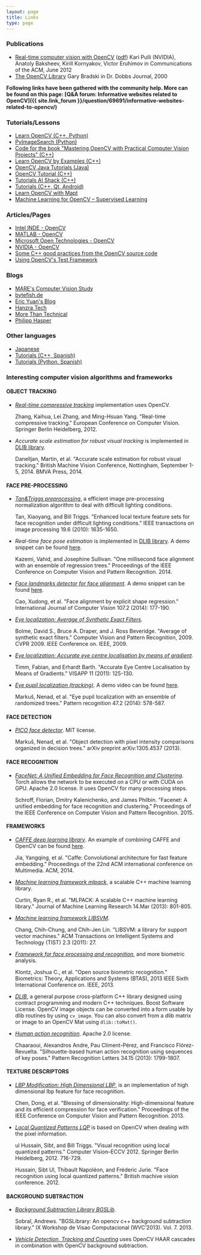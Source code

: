 ```yaml
---
layout: page
title: Links
type: page
---
```

### Publications

*   [Real-time computer vision with OpenCV](https://research.nvidia.com/publication/realtime-computer-vision-opencv) ([pdf](http://research.nvidia.com/sites/default/files/publications/OpenCV_CACM_p61-pulli.pdf))
    Kari Pulli (NVIDIA), Anatoly Baksheev, Kirill Kornyakov, Victor Eruhimov
    in Communications of the ACM, June 2012
*   [The OpenCV Library](http://www.drdobbs.com/open-source/the-opencv-library/184404319)
    Gary Bradski
    in Dr. Dobbs Journal, 2000

**Following links have been gathered with the community help. More can be found on this page: [Q&A forum: Informative websites related to OpenCV]({{ site.link_forum }}/question/69691/informative-websites-related-to-opencv/)**

### Tutorials/Lessons

*   [Learn OpenCV (C++, Python)](http://www.learnopencv.com/)
*   [PyImageSearch (Python)](http://www.pyimagesearch.com/)
*   [Code for the book "Mastering OpenCV with Practical Computer Vision Projects" (C++)](https://github.com/MasteringOpenCV/code)
*   [Learn OpenCV by Examples (C++)](http://opencvexamples.blogspot.com/p/table-of-contents.html)
*   [OpenCV Java Tutorials (Java)](http://opencv-java-tutorials.readthedocs.org/en/latest/)
*   [OpenCV Tutorial (C++)](http://opencv-srf.blogspot.com/)
*   [Tutorials AI Shack (C++)](http://aishack.in/tutorials/)
*   [Tutorials (C++, Qt, Android)](http://amin-ahmadi.com/category/tutorials/opencv-tutorials/)
*   [Learn OpenCV with Mapt](https://www.packtpub.com/mapt/search_results?query=OpenCV&ss_cck_field_available=Available,Early%20Access)
*   [Machine Learning for OpenCV – Supervised Learning](https://www.packtpub.com/big-data-and-business-intelligence/machine-learning-opencv-supervised-learning-video)


### Articles/Pages

*   [Intel INDE - OpenCV](https://software.intel.com/en-us/opencv)
*   [MATLAB - OpenCV](http://www.mathworks.com/discovery/matlab-opencv.html)
*   [Microsoft Open Technologies - OpenCV](https://msopentech.com/blog/tag/opencv/)
*   [NVIDIA - OpenCV](https://developer.nvidia.com/opencv)
*   [Some C++ good practices from the OpenCV source code](http://www.codergears.com/Blog/?p=535)
*   [Using OpenCV's Test Framework](http://quentin.bonnard.eu/blog/2013/10/16/Using-OpenCV_s_test_framework_with_CMake/)

### Blogs

*   [MARE's Computer Vision Study](http://study.marearts.com/)
*   [bytefish.de](http://bytefish.de/tag/opencv/)
*   [Eric Yuan's Blog](http://eric-yuan.me/category/opencv/)
*   [Hanzra Tech](http://hanzratech.in/categories/opencv/)
*   [More Than Technical](http://www.morethantechnical.com/?s=opencv)
*   [Philipp Hasper](http://www.hasper.info/tag/opencv/)

### Other languages

*   [Japanese](http://opencv.jp/)
*   [Tutorials (C++, Spanish)](http://acodigo.blogspot.com.es/p/tutorial-opencv.html)
*   [Tutorials (Python, Spanish)](http://www.aprendiendoando.com/opencv)

### Interesting computer vision algorithms and frameworks

#### OBJECT TRACKING

*   _[Real-time compressive tracking](http://www4.comp.polyu.edu.hk/~cslzhang/CT/CT.htm)_ implementation uses OpenCV.

    Zhang, Kaihua, Lei Zhang, and Ming-Hsuan Yang. "Real-time compressive tracking." European Conference on Computer Vision. Springer Berlin Heidelberg, 2012.

*   _Accurate scale estimation for robust visual tracking_ is implemented in [DLIB library](http://dlib.net/).

    Danelljan, Martin, et al. "Accurate scale estimation for robust visual tracking." British Machine Vision Conference, Nottingham, September 1-5, 2014. BMVA Press, 2014.

#### FACE PRE-PROCESSING

*   _[Tan&Triggs preprocessing](https://github.com/bytefish/opencv/blob/master/misc/tan_triggs.cpp)_, a efficient image pre-processing normalization algorithm to deal with difficult lighting conditions.

    Tan, Xiaoyang, and Bill Triggs. "Enhanced local texture feature sets for face recognition under difficult lighting conditions." IEEE transactions on image processing 19.6 (2010): 1635-1650.

*   _Real-time face pose estimation_ is implemented in [DLIB library](http://dlib.net/). A demo snippet can be found [here](https://gist.github.com/berak/b23262a9cb08a9d0a6d3#file-dlib-landmarks-example).

    Kazemi, Vahid, and Josephine Sullivan. "One millisecond face alignment with an ensemble of regression trees." Proceedings of the IEEE Conference on Computer Vision and Pattern Recognition. 2014.

*   _[Face landmarks detector for face alignment](https://github.com/delphifirst/FaceX/)_. A demo snippet can be found [here](https://gist.github.com/berak/79aeb39b59222917c558#file-facex-example).

    Cao, Xudong, et al. "Face alignment by explicit shape regression." International Journal of Computer Vision 107.2 (2014): 177-190.

*   _[Eye localization: Average of Synthetic Exact Filters](https://github.com/laoyang/ASEF)_.

    Bolme, David S., Bruce A. Draper, and J. Ross Beveridge. "Average of synthetic exact filters." Computer Vision and Pattern Recognition, 2009. CVPR 2009. IEEE Conference on. IEEE, 2009.

*   _[Eye localization: Accurate eye centre localisation by means of gradient](https://github.com/trishume/eyeLike)_.

    Timm, Fabian, and Erhardt Barth. "Accurate Eye Centre Localisation by Means of Gradients." VISAPP 11 (2011): 125-130.

*   _[Eye pupil localization (tracking)](https://github.com/chrisjryan/eye-tracker)_. A demo video can be found [here](https://www.youtube.com/watch?v=7J30yNHlXlQ).

    Markuš, Nenad, et al. "Eye pupil localization with an ensemble of randomized trees." Pattern recognition 47.2 (2014): 578-587.

#### FACE DETECTION

*   _[PICO face detector](https://github.com/nenadmarkus/pico)_. MIT license.

    Markuš, Nenad, et al. "Object detection with pixel intensity comparisons organized in decision trees." arXiv preprint arXiv:1305.4537 (2013).

#### FACE RECOGNITION

*   _[FaceNet: A Unified Embedding for Face Recognition and Clustering](https://github.com/cmusatyalab/openface)_.  Torch allows the network to be executed on a CPU or with CUDA on GPU. Apache 2.0 license. It uses OpenCV for many processing steps.

    Schroff, Florian, Dmitry Kalenichenko, and James Philbin. "Facenet: A unified embedding for face recognition and clustering." Proceedings of the IEEE Conference on Computer Vision and Pattern Recognition. 2015.

#### FRAMEWORKS

*   _[CAFFE deep learning library](http://caffe.berkeleyvision.org/)_. An example of combining CAFFE and OpenCV can be found [here](http://answers.opencv.org/question/72321/how-can-caffe-be-interfaced-using-opencv/).

    Jia, Yangqing, et al. "Caffe: Convolutional architecture for fast feature embedding." Proceedings of the 22nd ACM international conference on Multimedia. ACM, 2014.

*   _[Machine learning framework mlpack](http://mlpack.org/)_, a scalable C++ machine learning library.

    Curtin, Ryan R., et al. "MLPACK: A scalable C++ machine learning library." Journal of Machine Learning Research 14.Mar (2013): 801-805.

*   _[Machine learning framework LIBSVM](https://www.csie.ntu.edu.tw/~cjlin/libsvm/)_.

    Chang, Chih-Chung, and Chih-Jen Lin. "LIBSVM: a library for support vector machines." ACM Transactions on Intelligent Systems and Technology (TIST) 2.3 (2011): 27.

*   _[Framework for face processing and recognition](http://openbiometrics.org/)_, and more biometric analysis.

    Klontz, Joshua C., et al. "Open source biometric recognition." Biometrics: Theory, Applications and Systems (BTAS), 2013 IEEE Sixth International Conference on. IEEE, 2013.

*   _[DLIB](http://dlib.net/)_, a general purpose cross-platform C++ library designed using contract programming and modern C++ techniques. Boost Software License. OpenCV image objects can be converted into a form usable by dlib routines by using `cv_image`. You can also convert from a dlib matrix or image to an OpenCV Mat using `dlib::toMat()`.

*   _[Human action recognition](https://github.com/DAIGroup/BagOfKeyPoses)_. Apache 2.0 license.

    Chaaraoui, Alexandros Andre, Pau Climent-Pérez, and Francisco Flórez-Revuelta. "Silhouette-based human action recognition using sequences of key poses." Pattern Recognition Letters 34.15 (2013): 1799-1807.

#### TEXTURE DESCRIPTORS

*   _[LBP Modification: High Dimensional LBP](https://github.com/bcsiriuschen/High-Dimensional-LBP)_, is an implementation of high dimensional lbp feature for face recognition.

    Chen, Dong, et al. "Blessing of dimensionality: High-dimensional feature and its efficient compression for face verification." Proceedings of the IEEE Conference on Computer Vision and Pattern Recognition. 2013.

*   _[Local Quantized Patterns LQP](https://github.com/franklan/LQP)_ is based on OpenCV when dealing with the pixel information.

    ul Hussain, Sibt, and Bill Triggs. "Visual recognition using local quantized patterns." Computer Vision–ECCV 2012. Springer Berlin Heidelberg, 2012. 716-729.

    Hussain, Sibt Ul, Thibault Napoléon, and Fréderic Jurie. "Face recognition using local quantized patterns." British machive vision conference. 2012.

#### BACKGROUND SUBTRACTION

*   _[Background Subtraction Library BGSLib](https://github.com/andrewssobral/bgslibrary)_.

    Sobral, Andrews. "BGSLibrary: An opencv c++ background subtraction library." IX Workshop de Visao Computacional (WVC’2013). Vol. 7. 2013.

*   _[Vehicle Detection, Tracking and Counting](https://www.behance.net/gallery/Vehicle-Detection-Tracking-and-Counting/4057777)_ uses OpenCV HAAR cascades in combination with OpenCV background subtraction.
